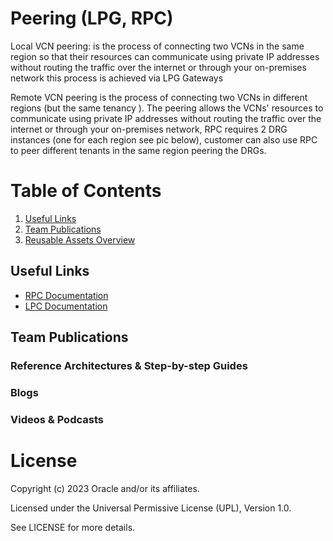 #  Peering (LPG, RPC) 

Local VCN peering: is the process of connecting two VCNs in the same region so that their resources can communicate using private IP addresses without routing the traffic over the internet or through your on-premises network this process is achieved via LPG Gateways

Remote VCN peering is the process of connecting two VCNs in different regions (but the same tenancy ). The peering allows the VCNs' resources to communicate using private IP addresses without routing the traffic over the internet or through your on-premises network, RPC requires 2 DRG instances (one for each region see pic below), customer can also use RPC  to peer different tenants in the same region peering the DRGs.


# Table of Contents
 
1. [Useful Links](#useful-links)
2. [Team Publications](#team-publications)
3. [Reusable Assets Overview](#reusable-assets-overviewdef)
 
## Useful Links

- [RPC Documentation](https://docs.oracle.com/en-us/iaas/Content/Network/Tasks/remoteVCNpeering.htm#Remote_VCN_Peering_Across_Regions)
- [LPC Documentation](https://docs.oracle.com/en-us/iaas/Content/Network/Tasks/localVCNpeering.htm)
## Team Publications

### Reference Architectures & Step-by-step Guides


### Blogs
 

### Videos & Podcasts

# License

Copyright (c) 2023 Oracle and/or its affiliates.

Licensed under the Universal Permissive License (UPL), Version 1.0.

See LICENSE for more details.
